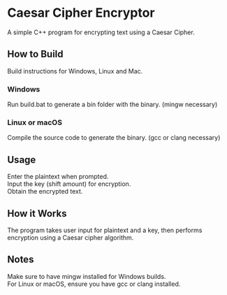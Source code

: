 # Caesar Cipher Encryptor

A simple C++ program for encrypting text using a Caesar Cipher.

## How to Build

Build instructions for Windows, Linux and Mac. 

### Windows
Run build.bat to generate a bin folder with the binary. (mingw necessary)

### Linux or macOS
Compile the source code to generate the binary. (gcc or clang necessary)

## Usage

Enter the plaintext when prompted. <br>
Input the key (shift amount) for encryption. <br>
Obtain the encrypted text.

## How it Works

The program takes user input for plaintext and a key, then performs encryption using a Caesar cipher algorithm.

## Notes

Make sure to have mingw installed for Windows builds.<br>
For Linux or macOS, ensure you have gcc or clang installed.
